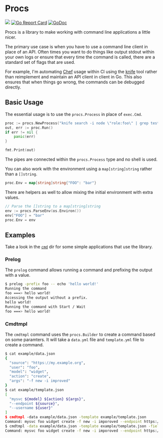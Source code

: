 # Procs

[![](https://travis-ci.org/ionrock/procs.svg?branch=master)](https://travis-ci.org/ionrock/procs)
[![Go Report Card](https://goreportcard.com/badge/github.com/ionrock/procs)](https://goreportcard.com/report/github.com/ionrock/procs)
[![GoDoc](https://godoc.org/github.com/ionrock/procs?status.svg)](https://godoc.org/github.com/ionrock/procs)

Procs is a library to make working with command line applications a
little nicer.

The primary use case is when you have to use a command line client in
place of an API. Often times you want to do things like output stdout
within your own logs or ensure that every time the command is called,
there are a standard set of flags that are used.

For example, I'm automating [Chef](https://chef.io) usage within CI
using the [knife]() tool rather than reimplement and maintain an API
client in client in Go. This also ensures that when things go wrong,
the commands can be debugged directly.

## Basic Usage

The essential usage is to use the `procs.Process` in place of `exec.Cmd`.

```go
proc := procs.NewProcess("knife search -i node \"role:foo\" | grep test")
out, err := proc.Run()
if err != nil {
	panic(err)
}

fmt.Print(out)
```

The pipes are connected within the `procs.Process` type and no shell is used.

You can also work with the environment using a `map[string]string`
rather than a `[]string`.

```go
proc.Env = map[string]string{"FOO": "bar"}
```

There are helpers as well to allow mixing the initial environment with extra values.

```go
// Parse the []string to a map[string]string
env := procs.ParseEnv(os.Environ())
env["FOO"] = "bar"
proc.Env = env
```

## Examples

Take a look in the [`cmd`](./cmd/) dir for some simple applications
that use the library.

### Prelog

The `prelog` command allows running a command and prefixing the output
with a value.

```bash
$ prelog -prefix foo -- echo 'hello world!'
Running the command
foo ===> hello world!
Accessing the output without a prefix.
hello world!
Running the command with Start / Wait
foo ===> hello world!
```

### Cmdtmpl

The `cmdtmpl` command uses the `procs.Builder` to create a command
based on some paramters. It will take a `data.yml` file and
`template.yml` file to create a command.

```bash
$ cat example/data.json
{
  "source": "https://my.example.org",
  "user": "foo",
  "model": "widget",
  "action": "create",
  "args": "-f new -i improved"
}
$ cat example/template.json
[
  "mysvc ${model} ${action} ${args}",
  "--endpoint ${source}",
  "--username ${user}"
]
$ cmdtmpl -data example/data.json -template example/template.json
Command: mysvc foo widget create -f new -i imporoved --endpoint https://my.example.org --username foo
$ cmdtmpl -data example/data.json -template example/template.json -field user=bar
Command: mysvc foo widget create -f new -i imporoved --endpoint https://my.example.org --username bar
```

